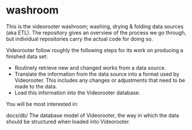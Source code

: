 # washroom
This is the videorooter washroom; washing, drying &amp; folding data
sources (aka ETL). The repository gives an overview of the process we
go through, but individual repositories carry the actual code for
doing so.

Videorooter follow roughly the following steps for its work on
producing a finished data set:

 * Routinely retrieve new and changed works from a data source.
 * Translate the information from the data source into a format used
   by Videorooter. This includes any changes or adjustments that need
   to be made to the data.
 * Load this information into the Videorooter database.

You will be most interested in:

 docs/db/  The database model of Videorooter, the way in which the data
          should be structured when loaded into Videorooter.
